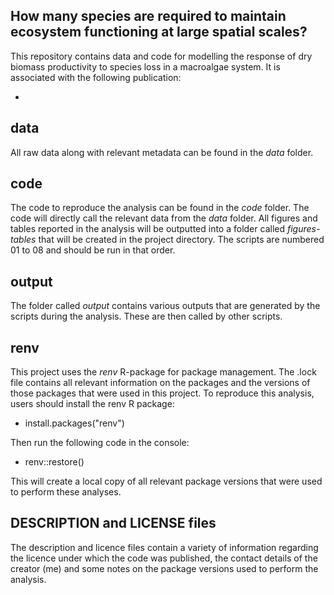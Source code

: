 ## How many species are required to maintain ecosystem functioning at large spatial scales?

This repository contains data and code for modelling the response of dry biomass productivity to species loss in a macroalgae system. It is associated with the following publication:

+

## data

All raw data along with relevant metadata can be found in the *data* folder.

## code

The code to reproduce the analysis can be found in the *code* folder. The code will directly call the relevant data from the *data* folder. All figures and tables reported in the analysis will be outputted into a folder called *figures-tables* that will be created in the project directory. The scripts are numbered 01 to 08 and should be run in that order.

## output

The folder called *output* contains various outputs that are generated by the scripts during the analysis. These are then called by other scripts.

## renv

This project uses the *renv* R-package for package management. The .lock file contains all relevant information on the packages and the versions of those packages that were used in this project. To reproduce this analysis, users should install the renv R package:

+ install.packages("renv")

Then run the following code in the console:

+ renv::restore()

This will create a local copy of all relevant package versions that were used to perform these analyses.

## DESCRIPTION and LICENSE files

The description and licence files contain a variety of information regarding the licence under which the code was published, the contact details of the creator (me) and some notes on the package versions used to perform the analysis.

